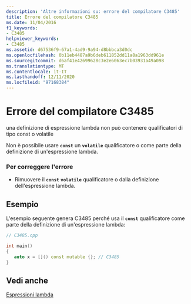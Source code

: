 ```yaml
---
description: 'Altre informazioni su: errore del compilatore C3485'
title: Errore del compilatore C3485
ms.date: 11/04/2016
f1_keywords:
- C3485
helpviewer_keywords:
- C3485
ms.assetid: d67536f9-67a1-4ad9-9a94-d8bbbca3d0dc
ms.openlocfilehash: 0b11eb4487a9b6deb611852dd11a8a1963dd961e
ms.sourcegitcommit: d6af41e42699628c3e2e6063ec7b03931a49a098
ms.translationtype: MT
ms.contentlocale: it-IT
ms.lasthandoff: 12/11/2020
ms.locfileid: "97168384"
---
```

# <a name="compiler-error-c3485"></a>Errore del compilatore C3485

una definizione di espressione lambda non può contenere qualificatori di tipo const o volatile

Non è possibile usare **`const`** un **`volatile`** qualificatore o come parte della definizione di un'espressione lambda.

### <a name="to-correct-this-error"></a>Per correggere l'errore

- Rimuovere il **`const`** **`volatile`** qualificatore o dalla definizione dell'espressione lambda.

## <a name="example"></a>Esempio

L'esempio seguente genera C3485 perché usa il **`const`** qualificatore come parte della definizione di un'espressione lambda:

```cpp
// C3485.cpp

int main()
{
   auto x = []() const mutable {}; // C3485
}
```

## <a name="see-also"></a>Vedi anche

[Espressioni lambda](../../cpp/lambda-expressions-in-cpp.md)
